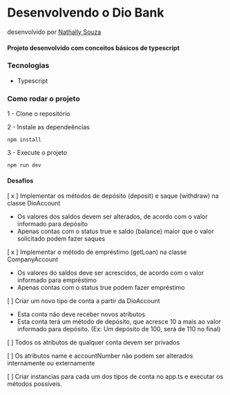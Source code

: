 # Desenvolvendo o Dio Bank

desenvolvido por [Nathally Souza](https://github.com/nathyts)

#### Projeto desenvolvido com conceitos básicos de typescript

### Tecnologias

- Typescript

### Como rodar o projeto

1 - Clone o repositório

2 - Instale as dependeências

    npm install

3 - Execute o projeto

    npm run dev

#### Desafios

[ x ] Implementar os métodos de depósito (deposit) e saque (withdraw) na classe DioAccount

- Os valores dos saldos devem ser alterados, de acordo com o valor informado para depósito
- Apenas contas com o status true e saldo (balance) maior que o valor solicitado podem fazer saques

[ x ] Implementar o método de empréstimo (getLoan) na classe CompanyAccount

- Os valores do saldos deve ser acrescidos, de acordo com o valor informado para empréstimo
- Apenas contas com o status true podem fazer empréstimo

[ ] Criar um novo tipo de conta a partir da DioAccount

- Esta conta não deve receber novos atributos
- Esta conta terá um método de depósito, que acresce 10 a mais ao valor informado para depósito. (Ex: Um depósito de 100, será de 110 no final)

[ ] Todos os atributos de qualquer conta devem ser privados

[ ] Os atributos name e accountNumber não podem ser alterados internamente ou externamente

[ ] Criar instancias para cada um dos tipos de conta no app.ts e executar os métodos possíveis.
